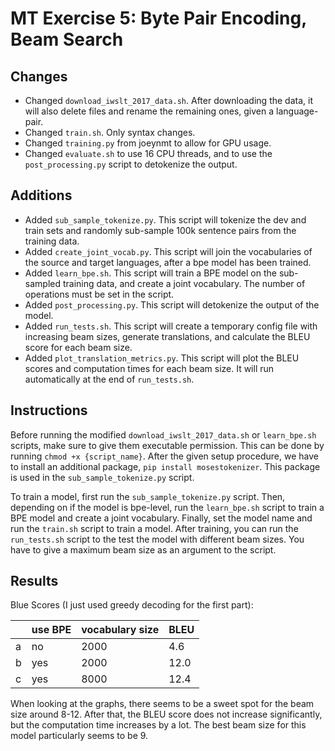 # MT Exercise 5: Byte Pair Encoding, Beam Search

## Changes
- Changed `download_iwslt_2017_data.sh`. After downloading the data, it will also delete files and rename the remaining ones, given a language-pair.
- Changed `train.sh`. Only syntax changes.
- Changed `training.py` from joeynmt to allow for GPU usage.
- Changed `evaluate.sh` to use 16 CPU threads, and to use the `post_processing.py` script to detokenize the output.

## Additions
- Added `sub_sample_tokenize.py`. This script will tokenize the dev and train sets and randomly sub-sample 100k sentence pairs from the training data.
- Added `create_joint_vocab.py`. This script will join the vocabularies of the source and target languages, after a bpe model has been trained.
- Added `learn_bpe.sh`. This script will train a BPE model on the sub-sampled training data, and create a joint vocabulary. The number of operations must be set in the script.
- Added `post_processing.py`. This script will detokenize the output of the model.
- Added `run_tests.sh`. This script will create a temporary config file with increasing beam sizes, generate translations, and calculate the BLEU score for each beam size.
- Added `plot_translation_metrics.py`. This script will plot the BLEU scores and computation times for each beam size. It will run automatically at the end of `run_tests.sh`.

## Instructions
Before running the modified `download_iwslt_2017_data.sh` or `learn_bpe.sh` scripts, make sure to give them executable permission. This can be done by running `chmod +x {script_name}`.
After the given setup procedure, we have to install an additional package, `pip install mosestokenizer`. This package is used in the `sub_sample_tokenize.py` script.

To train a model, first run the `sub_sample_tokenize.py` script. Then, depending on if the model is bpe-level, run the `learn_bpe.sh` script to train a BPE model and create a joint vocabulary. Finally, set the model name and run the `train.sh` script to train a model.
After training, you can run the `run_tests.sh` script to the test the model with different beam sizes. You have to give a maximum beam size as an argument to the script.


## Results
Blue Scores (I just used greedy decoding for the first part):

|| use BPE | vocabulary size | BLEU |
|---|---|---|---|
| a | no | 2000 | 4.6 |
| b | yes | 2000 | 12.0 |
| c | yes | 8000 | 12.4 |


When looking at the graphs, there seems to be a sweet spot for the beam size around 8-12. After that, the BLEU score does not increase significantly, but the computation time increases by a lot. The best beam size for this model particularly seems to be 9.